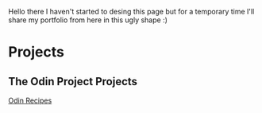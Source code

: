 Hello there I haven't started to desing this page but for a temporary time I'll share my portfolio from here in this ugly shape :)
# Projects
## The Odin Project Projects
[Odin Recipes](https://fearquare.github.io/odin-recipes)
